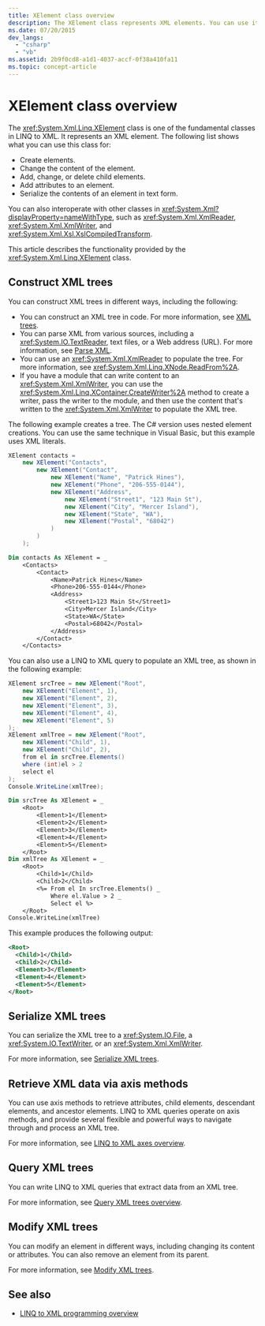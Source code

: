 ```yaml
---
title: XElement class overview
description: The XElement class represents XML elements. You can use it to create and change elements, add attributes and children, and to serialize.
ms.date: 07/20/2015
dev_langs:
  - "csharp"
  - "vb"
ms.assetid: 2b9f0cd8-a1d1-4037-accf-0f38a410fa11
ms.topic: concept-article
---
```


# XElement class overview

The <xref:System.Xml.Linq.XElement> class is one of the fundamental classes in LINQ to XML. It represents an XML element. The following list shows what you can use this class for:

- Create elements.
- Change the content of the element.
- Add, change, or delete child elements.
- Add attributes to an element.
- Serialize the contents of an element in text form.

You can also interoperate with other classes in <xref:System.Xml?displayProperty=nameWithType>, such as <xref:System.Xml.XmlReader>, <xref:System.Xml.XmlWriter>, and <xref:System.Xml.Xsl.XslCompiledTransform>.

This article describes the functionality provided by the <xref:System.Xml.Linq.XElement> class.

## Construct XML trees

You can construct XML trees in different ways, including the following:

- You can construct an XML tree in code. For more information, see [XML trees](functional-construction.md).
- You can parse XML from various sources, including a <xref:System.IO.TextReader>, text files, or a Web address (URL). For more information, see [Parse XML](parse-string.md).
- You can use an <xref:System.Xml.XmlReader> to populate the tree. For more information, see <xref:System.Xml.Linq.XNode.ReadFrom%2A>.
- If you have a module that can write content to an <xref:System.Xml.XmlWriter>, you can use the <xref:System.Xml.Linq.XContainer.CreateWriter%2A> method to create a writer, pass the writer to the module, and then use the content that's written to the <xref:System.Xml.XmlWriter> to populate the XML tree.

The following example creates a tree. The C# version uses nested element creations. You can use the same technique in Visual Basic, but this example uses XML literals.

```csharp
XElement contacts =
    new XElement("Contacts",
        new XElement("Contact",
            new XElement("Name", "Patrick Hines"),
            new XElement("Phone", "206-555-0144"),
            new XElement("Address",
                new XElement("Street1", "123 Main St"),
                new XElement("City", "Mercer Island"),
                new XElement("State", "WA"),
                new XElement("Postal", "68042")
            )
        )
    );
```

```vb
Dim contacts As XElement = _
    <Contacts>
        <Contact>
            <Name>Patrick Hines</Name>
            <Phone>206-555-0144</Phone>
            <Address>
                <Street1>123 Main St</Street1>
                <City>Mercer Island</City>
                <State>WA</State>
                <Postal>68042</Postal>
            </Address>
        </Contact>
    </Contacts>
```

You can also use a LINQ to XML query to populate an XML tree, as shown in the following example:

```csharp
XElement srcTree = new XElement("Root",
    new XElement("Element", 1),
    new XElement("Element", 2),
    new XElement("Element", 3),
    new XElement("Element", 4),
    new XElement("Element", 5)
);
XElement xmlTree = new XElement("Root",
    new XElement("Child", 1),
    new XElement("Child", 2),
    from el in srcTree.Elements()
    where (int)el > 2
    select el
);
Console.WriteLine(xmlTree);
```

```vb
Dim srcTree As XElement = _
    <Root>
        <Element>1</Element>
        <Element>2</Element>
        <Element>3</Element>
        <Element>4</Element>
        <Element>5</Element>
    </Root>
Dim xmlTree As XElement = _
    <Root>
        <Child>1</Child>
        <Child>2</Child>
        <%= From el In srcTree.Elements() _
            Where el.Value > 2 _
            Select el %>
    </Root>
Console.WriteLine(xmlTree)
```

This example produces the following output:

```xml
<Root>
  <Child>1</Child>
  <Child>2</Child>
  <Element>3</Element>
  <Element>4</Element>
  <Element>5</Element>
</Root>
```

## Serialize XML trees

You can serialize the XML tree to a <xref:System.IO.File>, a <xref:System.IO.TextWriter>, or an <xref:System.Xml.XmlWriter>.

For more information, see [Serialize XML trees](preserve-white-space-serializing.md).

## Retrieve XML data via axis methods

You can use axis methods to retrieve attributes, child elements, descendant elements, and ancestor elements. LINQ to XML queries operate on axis methods, and provide several flexible and powerful ways to navigate through and process an XML tree.

For more information, see [LINQ to XML axes overview](linq-xml-axes-overview.md).

## Query XML trees

You can write LINQ to XML queries that extract data from an XML tree.

For more information, see [Query XML trees overview](query-xml-trees-overview.md).

## Modify XML trees

You can modify an element in different ways, including changing its content or attributes. You can also remove an element from its parent.

For more information, see [Modify XML trees](in-memory-xml-tree-modification-vs-functional-construction.md).

## See also

- [LINQ to XML programming overview](functional-vs-procedural-programming.md)
